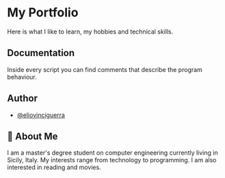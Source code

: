 # My Portfolio
Here is what I like to learn, my hobbies and technical skills.

## Documentation
Inside every script you can find comments that describe the program behaviour.

## Author
- [@eliovinciguerra](https://www.github.com/eliovinciguerra)

## 🚀 About Me
I am a master's degree student on computer engineering currently living in Sicily, Italy. 
My interests range from technology to programming. 
I am also interested in reading and movies.

